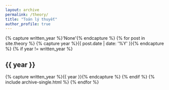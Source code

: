 ```yaml
---
layout: archive
permalink: /theory/
title: "Toán lý thuyết"
author_profile: true
---
```


{% capture written_year %}'None'{% endcapture %}
{% for post in site.theory %}
  {% capture year %}{{ post.date | date: '%Y' }}{% endcapture %}
  {% if year != written_year %}
    <h2 id="{{ year | slugify }}" class="archive__subtitle">{{ year }}</h2>
    {% capture written_year %}{{ year }}{% endcapture %}
  {% endif %}
  {% include archive-single.html %}
{% endfor %}
